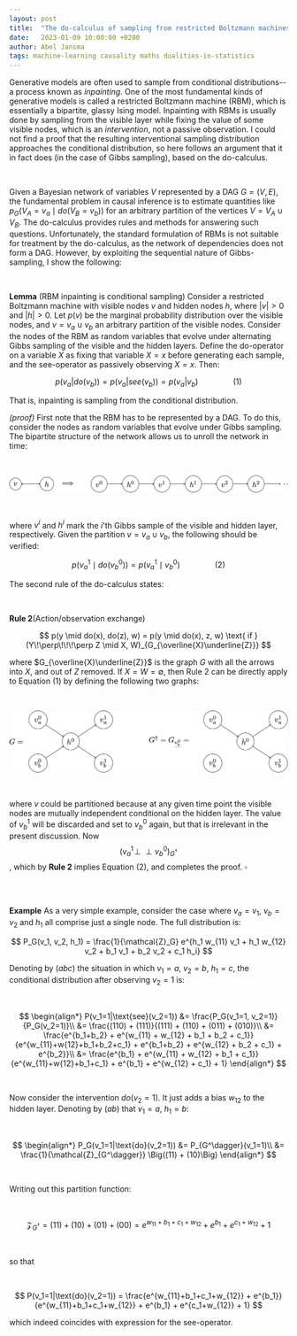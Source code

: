 ```yaml
---
layout: post
title:  "The do-calculus of sampling from restricted Boltzmann machines"
date:   2023-01-09 10:00:00 +0200
author: Abel Jansma
tags: machine-learning causality maths dualities-in-statistics
---
```



Generative models are often used to sample from conditional distributions--a process known as *inpainting*. One of the most fundamental kinds of generative models is called a restricted Boltzmann machine (RBM), which is essentially a bipartite, glassy Ising model. Inpainting with RBMs is usually done by sampling from the visible layer while fixing the value of some visible nodes, which is an *intervention*, not a passive observation. I could not find a proof that the resulting interventional sampling distribution approaches the conditional distribution, so here follows an argument that it in fact does (in the case of Gibbs sampling), based on the do-calculus. 

<br>


Given a Bayesian network of variables $V$ represented by a DAG $G = (V, E)$, the fundamental problem in causal inference is to estimate quantities like $p_G\left(V_A=v_a \mid do(V_B=v_b)\right)$ for an arbitrary partition of the vertices $V = V_A \cup V_B$. The do-calculus provides rules and methods for answering such questions. Unfortunately, the standard formulation of RBMs is not suitable for treatment by the do-calculus, as the network of dependencies does not form a DAG. However, by exploiting the sequential nature of Gibbs-sampling, I show the following:


<br>

**Lemma** (RBM inpainting is conditional sampling) 
Consider a restricted Boltzmann machine with visible nodes $v$ and hidden nodes $h$, where $|v|>0$ and $|h|>0$. Let $p(v)$ be the marginal probability distribution over the visible nodes, and $v = v_a \cup v_b$ an arbitrary partition of the visible nodes. Consider the nodes of the RBM as random variables that evolve under alternating Gibbs sampling of the visible and the hidden layers. Define the do-operator on a variable $X$ as fixing that variable $X=x$ before generating each sample, and the see-operator as passively observing $X=x$. Then:

$$
    p(v_a | do(v_b)) = p(v_a | see(v_b)) = p(v_a | v_b)~~~~~~~~~~~~~~~~ (1)
$$

That is, inpainting is sampling from the conditional distribution. 

*(proof)*
First note that the RBM has to be represented by a DAG. To do this, consider the nodes as random variables that evolve under Gibbs sampling. The bipartite structure of the network allows us to unroll the network in time:

<br>

![](/assets/do-calc/unrolled.png)

<br>

where $v^i$ and $h^i$ mark the $i$'th Gibbs sample of the visible and hidden layer, respectively. Given the partition $v = v_a \cup v_b$, the following should be verified:

$$
    p(v^1_a \mid do(v^0_b)) = p(v^1_a \mid v^0_b) ~~~~~~~~~~~~~~~~ (2)
$$

The second rule of the do-calculus states:

<br>

**Rule 2**(Action/observation exchange)


$$
    p(y \mid do(x), do(z), w) = p(y \mid do(x), z, w) \text{ if } (Y\!\perp\!\!\!\perp Z \mid X, W)_{G_{\overline{X}\underline{Z}}}
$$


where $G_{\overline{X}\underline{Z}}$ is the graph $G$ with all the arrows into $X$, and out of $Z$ removed. If $X=W=\emptyset$, then Rule 2 can be directly apply to Equation (1) by defining the following two graphs:

<br>

![](/assets/do-calc/interventionGraphs.png)

<br>

where $v$ could be partitioned because at any given time point the visible nodes are mutually independent conditional on the hidden layer. The value of $v_b^1$ will be discarded and set to $v_b^0$ again, but that is irrelevant in the present discussion. Now 
$$
(v_a^1 \!\perp\!\!\!\perp v_b^0)_{G^\dagger}
$$, which by **Rule 2** implies Equation (2), and completes the proof. $\square$




<br>


<br>




**Example** As a very simple example, consider the case where $v_a=v_1$, $v_b=v_2$ and $h_1$ all comprise just a single node. The full distribution is:


$$
    P_G(v_1, v_2, h_1) = \frac{1}{\mathcal{Z}_G} e^{h_1 w_{11} v_1 + h_1 w_{12} v_2 + b_1 v_1 + b_2 v_2 + c_1 h_i}
$$


Denoting by $(abc)$ the situation in which $v_1=a, ~v_2=b, ~h_1=c$, the conditional distribution after observing $v_2=1$ is:

<br>

$$
\begin{align*}
    P(v_1=1|\text{see}(v_2=1)) &= \frac{P_G(v_1=1, v_2=1)}{P_G(v_2=1)}\\
    &= \frac{(110) + (111)}{(111) + (110) + (011) + (010)}\\
    &= \frac{e^{b_1+b_2} + e^{w_{11} + w_{12} + b_1 + b_2 + c_1}}{e^{w_{11}+w{12}+b_1+b_2+c_1} + e^{b_1+b_2} + e^{w_{12} + b_2 + c_1} + e^{b_2}}\\
    &= \frac{e^{b_1} + e^{w_{11} + w_{12} + b_1  + c_1}}{e^{w_{11}+w{12}+b_1+c_1} + e^{b_1} + e^{w_{12}  + c_1} + 1} 
\end{align*}
$$

<br>

Now consider the intervention $do(v_2=1)$. It just adds a bias $w_{12}$ to the hidden layer. Denoting by $(ab)$ that $v_1=a, ~h_1=b$:

<br>

$$
\begin{align*}
    P_G(v_1=1|\text{do}(v_2=1)) &= P_{G^\dagger}(v_1=1)\\
        &= \frac{1}{\mathcal{Z}_{G^\dagger}} \Big((11) + (10)\Big) 
\end{align*}
$$

<br>

Writing out this partition function:

<br>

$$
    \mathcal{Z}_{G^\dagger} = (11) + (10) + (01) + (00)
    = e^{w_{11}+b_1+c_1+w_{12}} + e^{b_1} + e^{c_1+w_{12}} + 1
$$

<br>

so that

<br>

$$
    P(v_1=1|\text{do}(v_2=1)) = \frac{e^{w_{11}+b_1+c_1+w_{12}} + e^{b_1}}{e^{w_{11}+b_1+c_1+w_{12}} + e^{b_1} + e^{c_1+w_{12}} + 1}
$$

which indeed coincides with expression for the see-operator. 
